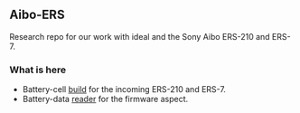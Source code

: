 ## Aibo-ERS

Research repo for our work with ideal and the Sony Aibo ERS-210 and ERS-7.

### What is here

* Battery-cell [build](/battery-cell/README.md) for the incoming ERS-210 and ERS-7.
* Battery-data [reader](/battery-reader/README.md) for the firmware aspect.